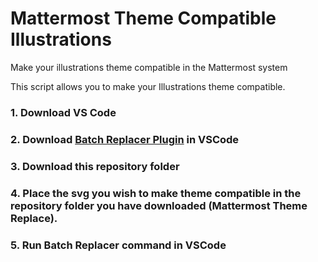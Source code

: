# Mattermost Theme Compatible Illustrations
Make your illustrations theme compatible in the Mattermost system

This script allows you to make your Illustrations theme compatible.

### 1. Download VS Code

### 2. Download [Batch Replacer Plugin](https://marketplace.visualstudio.com/items?itemName=angelomollame.batch-replacer) in VSCode

### 3. Download this repository folder

### 4. Place the svg you wish to make theme compatible in the repository folder you have downloaded (Mattermost Theme Replace).

### 5. Run Batch Replacer command in VSCode
